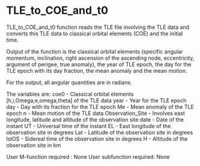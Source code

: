 # TLE_to_COE_and_t0
TLE_to_COE_and_t0 function reads the TLE file involving the TLE data and converts this TLE data to classical orbital elements (COE) and the initial time.

Output of the function is the classical orbital elements (specific angular momentum, inclination, right ascension of the ascending node,
eccentricity, argument of perigee, true anomaly), the year of TLE epoch, the day for the TLE epoch with its day fraction, the mean anomaly and the mean motion.

For the output, all angular quantities are in radians.

The variables are:
  coe0             - Classical orbital elements [h,i,Omega,e,omega,theta]
                     of the TLE data
  year             - Year for the TLE epoch
  day              - Day with its fraction for the TLE epoch
  Me               - Mean anomaly of the TLE epoch
  n                - Mean motion of the TLE data
  Observation_Site - Involves east longitude, latitude and altitude of
                     the observation site
  date             - Date of the instant
  UT               - Universal time of the instant
  EL               - East longitude of the observation site in degrees
  Lat              - Latitude of the observation site in degrees
  lstOS            - Sidereal time of the observation site in degrees
  H                - Altitude of the observation site in km

User M-function required : None
User subfunction required: None
